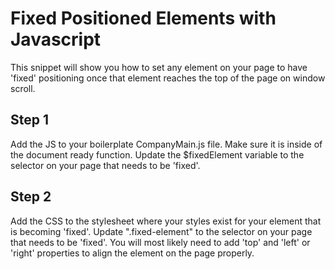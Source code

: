 Fixed Positioned Elements with Javascript
================================================
This snippet will show you how to set any element on your page to have 'fixed' positioning once that element reaches the top of the page on window scroll.

Step 1
------
Add the JS to your boilerplate CompanyMain.js file.  Make sure it is inside of the document ready function. Update the $fixedElement variable to the selector on your page that needs to be 'fixed'. 

Step 2
------
Add the CSS to the stylesheet where your styles exist for your element that is becoming 'fixed'.  Update ".fixed-element" to the selector on your page that needs to be 'fixed'. You will most likely need to add 'top' and 'left' or 'right' properties to align the element on the page properly.
